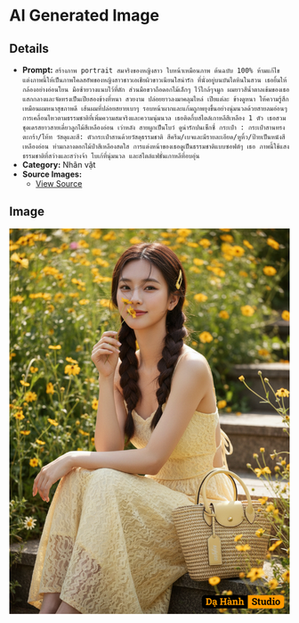 # AI Generated Image

## Details
- **Prompt:** `สร้างภาพ portrait สมจริงของหญิงสาว ใบหน้าเหมือนภาพ ต้นฉบับ 100% ห้ามแก้ไข
แต่งภาพนี้ให้เป็นภาพโคลสอัพของหญิงสาวชาวเอเชียผิวขาวเนียนใสน่ารัก ที่นั่งอยู่บนบันไดหินในสวน เธอยิ้มให้กล้องอย่างอ่อนโยน มือซ้ายวางแนบไว้ที่ตัก ส่วนมือขวาถือดอกไม้เล็กๆ ไว้ใกล้ๆจมูก
ผมยาวสีน้ำตาลเข้มของเธอแสกกลางและจัดทรงเป็นเปียสองข้างที่หนา สวยงาม ปล่อยยาวลงมาคลุมไหล่ เปียแต่ละ ข้างดูหนา ให้ความรู้สึกเหมือนผมหนาสุขภาพดี เส้นผมที่ปล่อยสยายเบาๆ รอบหน้าผากและแก้มถูกพยุงขึ้นอย่างนุ่มนวลด้วยสายลมอ่อนๆ การเคลื่อนไหวตามธรรมชาติที่เพิ่มความสมจริงและความนุ่มนวล เธอติดกิ้บสไตล์เกาหลีสีเหลือง 1 ตัว
เธอสวมชุดเดรสยาวสายเดี่ยวลูกไม้สีเหลืองอ่อน เว่าหลัง สายผูกเป็นโบว์ ดูน่ารักปนเซ็กซี่
กระเป๋า : กระเป๋าสานทรงตะกร้า/โท้ท
วัสดุและสี: ตัวกระเป๋าสานด้วยวัสดุธรรมชาติ สีครีม/เบจและมีรายละเอียด/หูหิ้ว/ป้ายเป็นหนังสีเหลืองอ่อน ท่ามกลางดอกไม้ป่าสีเหลืองสดใส การแต่งหน้าของเธอดูเป็นธรรมชาติแบบซอฟต์ๆ เธอ ภาพนี้ใช้แสงธรรมชาติที่สว่างและสว่างจ้า โบเก้ที่นุ่มนวล และสไตล์แฟชั่นเกาหลีที่อบอุ่น`
- **Category:** Nhân vật
- **Source Images:**
  - [View Source](https://raw.githubusercontent.com/lenzcomvth/Somethings/main/Models/Female/Female3.jpg)

## Image
![AI Generated Image](./image-2025-10-17T06-32-28-293Z-13h0q.png)
